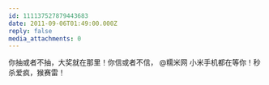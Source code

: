 ```yaml
---
id: 111137527879443683
date: 2011-09-06T01:49:00.000Z
reply: false
media_attachments: 0
---
```


你抽或者不抽，大奖就在那里！你信或者不信， @糯米网 小米手机都在等你！秒杀爱疯，猴赛雷！ ​​​​

